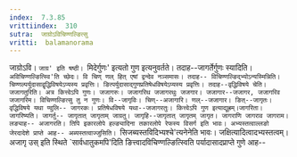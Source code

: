 ```yaml
---
index:  7.3.85
vrittiindex:  310
sutra:  जाग्रोऽविचिण्णल्ङित्सु
vritti:  balamanorama 
---
```


जाग्रोऽवि। `जाग्र' इति षष्ठी। `मिदेर्गुणः' इत्यतो गुण इत्यनुवर्तते। तदाह--जागर्तेर्गुणः स्यादिति। `अविचिण्णल्ङित्स्वि'ति च्छेदः। वि चिण् णल् हित् एषां द्वन्देव नञ्समासः। तदाह-- विचिण्णल्ङिद्भ्योऽन्यस्मिन्निति। चिण्णल्पर्युदासाद्वृद्धिविषयेऽप्यस्य प्रवृत्तिः। ङित्पर्युदासाद्गुणप्रतिषेधविषयेऽप्यस्य प्रवृत्तिः। तदाह--वृद्धिविषये चेति। जजागतुरिति। अत्र कित्त्वेऽपि गुणः। जजागरुः। जजागरिथ जजागरथुः जजगार। जजागार--जजागर, जजागरिव जजागरिम। विचिण्णल्ङित्सु तु न गुणः। वि--जागृविः। चिण्--अजागारि। णल्--जजागार। ङित्--जागृतः। वृद्धिविषये यथा ण्वुलि-- जागरकः। प्रतिषेधविषये यथा--जजागरतुः। कित्त्वेऽपि गुण इत्याद्यूह्रम्।जागरिता। जागरिष्यति। जागर्तु-- जागृतात् जागृताम् जाग्रतु। जागृहि--जागृतात् जागृतम् जागृत। जागराणि जागराव जागराम। लङ्याह-- अजागरति। तिपि इकारलोपे हल्ङ्यादिना तकारलोपे रेफस्य विसर्ग इति भावः। अभ्यस्तत्वाल्लङो जेरदादेशे प्राप्ते आह-- अब्यस्तत्वाज्जुसिति। `सिजब्यस्तविदिभ्यश्चे'त्यनेनेति भावः। जक्षित्यादित्वादभ्यस्तत्वम्। अजागृ उस् इति स्थिते `सार्वधातुकमपि'दिति ङित्त्वादविचिण्णल्ङित्स्विति पर्यादासादप्राप्ते गुणे आह-- 

